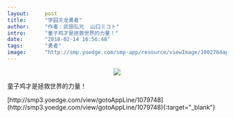 ```yaml
---
layout:     post
title:      "学园灭龙勇者"
author:     "作者：武田弘光  山口ミコト"
intro:      "童子鸡才是拯救世界的力量！"
date:       "2018-02-14 16:56:48"
tags:       "勇者"
image:      "http://smp.yoedge.com/smp-app/resource/viewImage/1002764appline.png"
---
```

<div style="text-align: center">
<p><img src="http://smp.yoedge.com/smp-app/resource/viewImage/1002764appline.png"/></p>
</div>
<p class="post-meta">
<span>童子鸡才是拯救世界的力量！</span>
</p>
[http://smp3.yoedge.com/view/gotoAppLine/1079748](http://smp3.yoedge.com/view/gotoAppLine/1079748){:target="_blank"}


